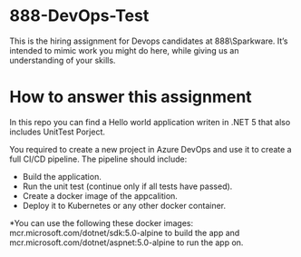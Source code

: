 # 888-DevOps-Test
This is the hiring assignment for Devops candidates at 888\Sparkware. It’s intended to mimic work you might do here, while giving us an understanding of your skills.

# How to answer this assignment
In this repo you can find a Hello world application writen in .NET 5 that also includes UnitTest Porject.

You required to create a new project in Azure DevOps and use it to create a full CI/CD pipeline.
The pipeline should include:
- Build the application.
- Run the unit test (continue only if all tests have passed).
- Create a docker image of the appcalition.
- Deploy it to Kubernetes or any other docker container.  

*You can use the following these docker images:
mcr.microsoft.com/dotnet/sdk:5.0-alpine to build the app and mcr.microsoft.com/dotnet/aspnet:5.0-alpine to run the app on.

